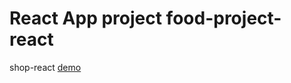 # React App project food-project-react

 shop-react [demo](https://alex-webdeveloper.github.io/food-project-react)